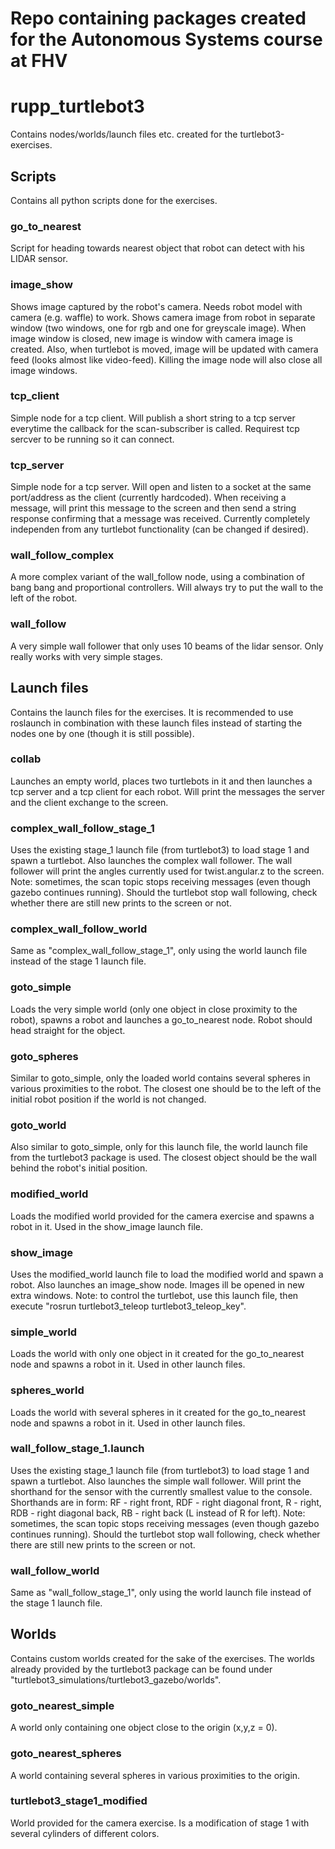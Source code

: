 # Repo containing packages created for the Autonomous Systems course at FHV
# rupp_turtlebot3
Contains nodes/worlds/launch files etc. created for the turtlebot3-exercises.
## Scripts
Contains all python scripts done for the exercises.
### go_to_nearest
Script for heading towards nearest object that robot can detect with his LIDAR sensor.
### image_show
Shows image captured by the robot's camera.
Needs robot model with camera (e.g. waffle) to work.
Shows camera image from robot in separate window (two windows, one for rgb and one for greyscale image).
When image window is closed, new image is window with camera image is created.
Also, when turtlebot is moved, image will be updated with camera feed (looks almost like video-feed).
Killing the image node will also close all image windows.
### tcp_client 
Simple node for a tcp client.
Will publish a short string to a tcp server everytime the callback for the scan-subscriber is called.
Requirest tcp sercver to be running so it can connect.
### tcp_server
Simple node for a tcp server.
Will open and listen to a socket at the same port/address as the client (currently hardcoded).
When receiving a message, will print this message to the screen and then send a string response confirming that a message was received.
Currently completely independen from any turtlebot functionality (can be changed if desired).
### wall_follow_complex
A more complex variant of the wall_follow node, using a combination of bang bang and proportional controllers.
Will always try to put the wall to the left of the robot.
### wall_follow
A very simple wall follower that only uses 10 beams of the lidar sensor.
Only really works with very simple stages.

## Launch files
Contains the launch files for the exercises.
It is recommended to use roslaunch in combination with these launch files instead of starting the nodes one by one (though it is still possible).
### collab
Launches an empty world, places two turtlebots in it and then launches a tcp server and a tcp client for each robot.
Will print the messages the server and the client exchange to the screen.
### complex_wall_follow_stage_1
Uses the existing stage_1 launch file (from turtlebot3) to load stage 1 and spawn a turtlebot.
Also launches the complex wall follower.
The wall follower will print the angles currently used for twist.angular.z to the screen.
Note: sometimes, the scan topic stops receiving messages (even though gazebo continues running).
Should the turtlebot stop wall following, check whether there are still new prints to the screen or not.
### complex_wall_follow_world
Same as "complex_wall_follow_stage_1", only using the world launch file instead of the stage 1 launch file.
### goto_simple
Loads the very simple world (only one object in close proximity to the robot), spawns a robot and launches a go_to_nearest node.
Robot should head straight for the object.
### goto_spheres
Similar to goto_simple, only the loaded world contains several spheres in various proximities to the robot.
The closest one should be to the left of the initial robot position if the world is not changed.
### goto_world
Also similar to goto_simple, only for this launch file, the world launch file from the turtlebot3 package is used.
The closest object should be the wall behind the robot's initial position.
### modified_world
Loads the modified world provided for the camera exercise and spawns a robot in it.
Used in the show_image launch file.
### show_image
Uses the modified_world launch file to load the modified world and spawn a robot.
Also launches an image_show node.
Images ill be opened in new extra windows.
Note: to control the turtlebot, use this launch file, then execute "rosrun turtlebot3_teleop turtlebot3_teleop_key".
### simple_world
Loads the world with only one object in it created for the go_to_nearest node and spawns a robot in it.
Used in other launch files.
### spheres_world
Loads the world with several spheres in it created for the go_to_nearest node and spawns a robot in it.
Used in other launch files.
### wall_follow_stage_1.launch
Uses the existing stage_1 launch file (from turtlebot3) to load stage 1 and spawn a turtlebot.
Also launches the simple wall follower.
Will print the shorthand for the sensor with the currently smallest value to the console.
Shorthands are in form: RF - right front, RDF - right diagonal front, R - right, RDB - right diagonal back, RB - right back (L instead of R for left).
Note: sometimes, the scan topic stops receiving messages (even though gazebo continues running).
Should the turtlebot stop wall following, check whether there are still new prints to the screen or not.
### wall_follow_world
Same as "wall_follow_stage_1", only using the world launch file instead of the stage 1 launch file.
## Worlds
Contains custom worlds created for the sake of the exercises.
The worlds already provided by the turtlebot3 package can be found under "turtlebot3_simulations/turtlebot3_gazebo/worlds".
### goto_nearest_simple
A world only containing one object close to the origin (x,y,z = 0).
### goto_nearest_spheres
A world containing several spheres in various proximities to the origin.
### turtlebot3_stage1_modified
World provided for the camera exercise.
Is a modification of stage 1 with several cylinders of different colors.